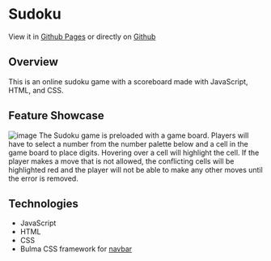 # Sudoku
View it in [Github Pages](https://ajaanek.github.io/Sudoku/)  or directly on [Github](https://github.com/ajaanek/Sudoku) 

## Overview
This is an online sudoku game with a scoreboard made with JavaScript, HTML, and CSS.

## Feature Showcase
![image](https://user-images.githubusercontent.com/122136739/220276494-fead4508-f3de-499e-bbf7-6f15429fe608.png)
The Sudoku game is preloaded with a game board. Players will have to select a number from the number palette below and a cell in the game board to place digits. Hovering over a cell will highlight the cell. If the player makes a move that is not allowed, the conflicting cells will be highlighted red and the player will not be able to make any other moves until the error is removed.

## Technologies
* JavaScript 
* HTML
* CSS
* Bulma CSS framework for [navbar]("https://cdn.jsdelivr.net/npm/bulma@0.9.4/css/bulma.min.css")
